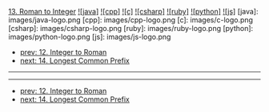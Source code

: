 [13. Roman to Integer](https://leetcode.com/problems/roman-to-integer/)
[![java]](https://github.com/leetcode-study-group/leetcode-java-solutions/blob/master/013-roman-to-integer.md)
[![cpp]](https://github.com/leetcode-study-group/leetcode-cpp-solutions/blob/master/013-roman-to-integer.md)
[![c]](https://github.com/leetcode-study-group/leetcode-c-solutions/blob/master/013-roman-to-integer.md)
[![csharp]](https://github.com/leetcode-study-group/leetcode-csharp-solutions/blob/master/013-roman-to-integer.md)
[![ruby]](https://github.com/leetcode-study-group/leetcode-ruby-solutions/blob/master/013-roman-to-integer.md)
[![python]](https://github.com/leetcode-study-group/leetcode-python-solutions/blob/master/013-roman-to-integer.md)
[![js]](https://github.com/leetcode-study-group/leetcode-js-solutions/blob/master/013-roman-to-integer.md)
[java]: images/java-logo.png
[cpp]: images/cpp-logo.png
[c]: images/c-logo.png
[csharp]: images/csharp-logo.png
[ruby]: images/ruby-logo.png
[python]: images/python-logo.png
[js]: images/js-logo.png

- [prev: 12. Integer to Roman](012-integer-to-roman.md)
- [next: 14. Longest Common Prefix](014-longest-common-prefix.md)

---


---

- [prev: 12. Integer to Roman](012-integer-to-roman.md)
- [next: 14. Longest Common Prefix](014-longest-common-prefix.md)
